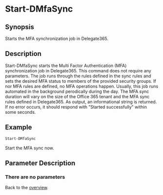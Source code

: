 # Start-DMfaSync

## Synopsis
Starts the MFA synchronization job in Delegate365.

## Description
Start-DMfaSync starts the Multi Factor Authentication (MFA) synchronization job in Delegate365.
This command does not require any parameters.
The job runs through the rules defined in the sync rules and sets the desired MFA status to members of the provided security groups.
If nor MFA rules are defined, no MFA operations happen. Usually, this job runs automated in the background perodically during the day. 
The MFA sync duration will vary on the size of the Office 365 tenant and the MFA sync rules defined in Delegate365. 
As output, an informational string is returned. If no error occurs, it should respond with "Started successfully" within some seconds.

## Example
```powershell
Start-DMfaSync
```
Start the MFA sync now.

## Parameter Description
### There are no parameters

Back to the [overview](https://github.com/delegate365/PowerShell).
